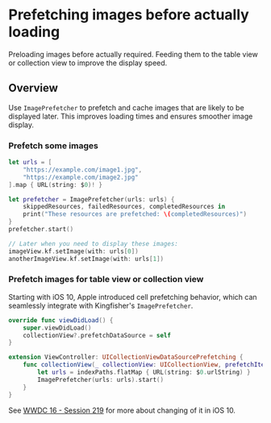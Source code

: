 # Prefetching images before actually loading  

Preloading images before actually required. Feeding them to the table view or collection view to improve the display speed.

## Overview

Use ``ImagePrefetcher`` to prefetch and cache images that are likely to be displayed later. This improves loading times 
and ensures smoother image display.

### Prefetch some images

```swift
let urls = [
    "https://example.com/image1.jpg", 
    "https://example.com/image2.jpg"
].map { URL(string: $0)! }

let prefetcher = ImagePrefetcher(urls: urls) {
    skippedResources, failedResources, completedResources in
    print("These resources are prefetched: \(completedResources)")
}
prefetcher.start()

// Later when you need to display these images:
imageView.kf.setImage(with: urls[0])
anotherImageView.kf.setImage(with: urls[1])
```

### Prefetch images for table view or collection view

Starting with iOS 10, Apple introduced cell prefetching behavior, which can seamlessly integrate with Kingfisher's 
``ImagePrefetcher``.

```swift
override func viewDidLoad() {
    super.viewDidLoad()
    collectionView?.prefetchDataSource = self
}

extension ViewController: UICollectionViewDataSourcePrefetching {
    func collectionView(_ collectionView: UICollectionView, prefetchItemsAt indexPaths: [IndexPath]) {
        let urls = indexPaths.flatMap { URL(string: $0.urlString) }
        ImagePrefetcher(urls: urls).start()
    }
}
```

See [WWDC 16 - Session 219](https://developer.apple.com/videos/play/wwdc2016/219/) for more about changing of it in iOS 10.

